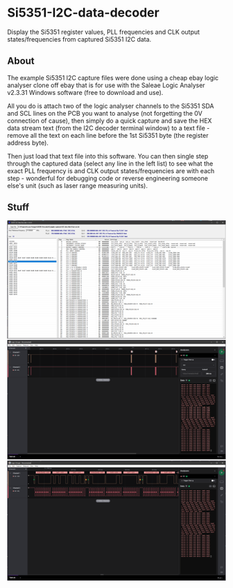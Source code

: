 # Si5351-I2C-data-decoder

Display the Si5351 register values, PLL frequencies and CLK output states/frequencies from captured Si5351 I2C data.

## About

The example Si5351 I2C capture files were done using a cheap ebay
logic analyser clone off ebay that is for use with the Saleae Logic
Analyser v2.3.31 Windows software (free to download and use).

All you do is attach two of the logic analyser channels to the Si5351
SDA and SCL lines on the PCB you want to analyse (not forgetting the
0V connection of cause), then simply do a quick capture and save the
HEX data stream text (from the I2C decoder terminal window) to a text
file - remove all the text on each line before the 1st Si5351 byte
(the register address byte).

Then just load that text file into this software. You can then single
step through the captured data (select any line in the left list) to
see what the exact PLL frequency is and CLK output states/frequencies
are with each step - wonderful for debugging code or reverse engineering
someone else's unit (such as laser range measuring units).

## Stuff

<div align="center">
<img src="/Image1.png">
</div>

<div align="center">
<img src="/Image2.png">
</div>

<div align="center">
<img src="/Image3.png">
</div>
